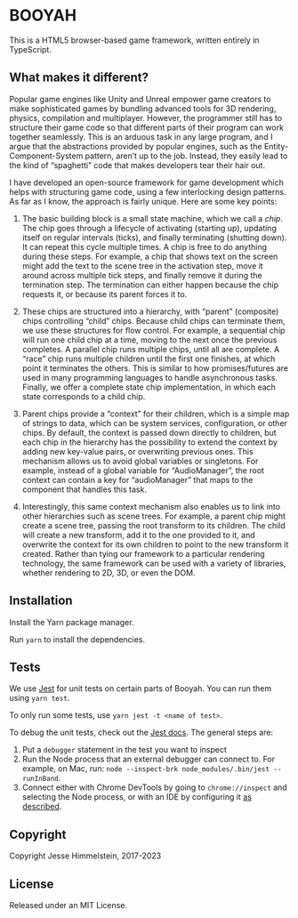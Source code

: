# BOOYAH

This is a HTML5 browser-based game framework, written entirely in TypeScript.

## What makes it different?

Popular game engines like Unity and Unreal empower game creators to make sophisticated games by bundling advanced tools for 3D rendering, physics, compilation and multiplayer. However, the programmer still has to structure their game code so that different parts of their program can work together seamlessly. This is an arduous task in any large program, and I argue that the abstractions provided by popular engines, such as the Entity-Component-System pattern, aren’t up to the job. Instead, they easily lead to the kind of “spaghetti” code that makes developers tear their hair out.

I have developed an open-source framework for game development which helps with structuring game code, using a few interlocking design patterns. As far as I know, the approach is fairly unique. Here are some key points:

1. The basic building block is a small state machine, which we call a _chip_. The chip goes through a lifecycle of activating (starting up), updating itself on regular intervals (ticks), and finally terminating (shutting down). It can repeat this cycle multiple times. A chip is free to do anything during these steps. For example, a chip that shows text on the screen might add the text to the scene tree in the activation step, move it around across multiple tick steps, and finally remove it during the termination step. The termination can either happen because the chip requests it, or because its parent forces it to.

2. These chips are structured into a hierarchy, with “parent” (composite) chips controlling “child” chips. Because child chips can terminate them, we use these structures for flow control. For example, a sequential chip will run one child chip at a time, moving to the next once the previous completes. A parallel chip runs multiple chips, until all are complete. A “race” chip runs multiple children until the first one finishes, at which point it terminates the others. This is similar to how promises/futures are used in many programming languages to handle asynchronous tasks. Finally, we offer a complete state chip implementation, in which each state corresponds to a child chip.

3. Parent chips provide a “context” for their children, which is a simple map of strings to data, which can be system services, configuration, or other chips. By default, the context is passed down directly to children, but each chip in the hierarchy has the possibility to extend the context by adding new key-value pairs, or overwriting previous ones. This mechanism allows us to avoid global variables or singletons. For example, instead of a global variable for “AudioManager”, the root context can contain a key for “audioManager” that maps to the component that handles this task.
4. Interestingly, this same context mechanism also enables us to link into other hierarchies such as scene trees. For example, a parent chip might create a scene tree, passing the root transform to its children. The child will create a new transform, add it to the one provided to it, and overwrite the context for its own children to point to the new transform it created. Rather than tying our framework to a particular rendering technology, the same framework can be used with a variety of libraries, whether rendering to 2D, 3D, or even the DOM.

## Installation

Install the Yarn package manager.

Run `yarn` to install the dependencies.

## Tests

We use [Jest](https://jestjs.io/) for unit tests on certain parts of Booyah. You can run them using `yarn test`.

To only run some tests, use `yarn jest -t <name of test>`.

To debug the unit tests, check out the [Jest docs](https://jestjs.io/docs/en/troubleshooting). The general steps are:

1. Put a `debugger` statement in the test you want to inspect
2. Run the Node process that an external debugger can connect to. For example, on Mac, run: `node --inspect-brk node_modules/.bin/jest --runInBand`.
3. Connect either with Chrome DevTools by going to `chrome://inspect` and selecting the Node process, or with an IDE by configuring it [as described](https://jestjs.io/docs/troubleshooting).

## Copyright

Copyright Jesse Himmelstein, 2017-2023

## License

Released under an MIT License.
